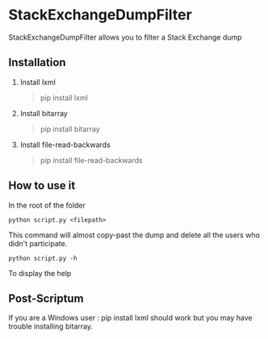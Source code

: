 # StackExchangeDumpFilter

StackExchangeDumpFilter allows you to filter a Stack Exchange dump 

## Installation

1. Install lxml
     > pip install lxml
  
2. Install bitarray
     > pip install bitarray
     
3. Install file-read-backwards
     > pip install file-read-backwards
     
## How to use it
In the root of the folder

    python script.py <filepath>
  
  This command will almost copy-past the dump and delete all the users who didn't participate.
  
    python script.py -h
  
  To display the help 
## Post-Scriptum
  If you are a Windows user : pip install lxml should work but you may have trouble installing bitarray.
